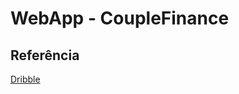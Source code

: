 # WebApp - CoupleFinance

## Referência

[Dribble](https://dribbble.com/shots/8139561-Spendings-controller/attachments/559007?mode=media)